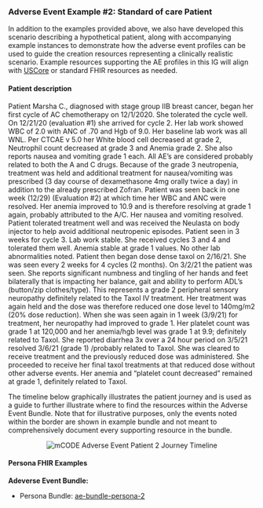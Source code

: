 ### Adverse Event Example #2: Standard of care Patient


In addition to the examples provided above, we also have developed this scenario describing a hypothetical patient, along with accompanying example instances to demonstrate how the adverse event profiles can be used to guide the creation resources representing a clinically realistic scenario. Example resources supporting the AE profiles in this IG will align with [USCore](http://hl7.org/fhir/us/core/index.html) or standard FHIR resources as needed.

#### Patient description

Patient Marsha C., diagnosed with stage group IIB breast cancer, began her first cycle of AC chemotherapy on 12/1/2020.  She tolerated the cycle well.  On 12/21/20 (evaluation #1) she arrived for cycle 2.  Her lab work showed WBC of 2.0 with ANC of .70 and Hgb of 9.0.  Her baseline lab work was all WNL.  Per CTCAE v 5.0 her White blood cell decreased at grade 2,  Neutrophil count decreased at grade 3 and Anemia grade 2.  She also reports nausea and vomiting grade 1 each.  All AE’s are considered probably related to both the A and C drugs.  Because of the grade 3 neutropenia, treatment was held and additional treatment for nausea/vomiting was prescribed (3 day course of dexamethasone 4mg orally twice a day) in addition to the already prescribed Zofran.  Patient was seen back in one week (12/29) (Evaluation #2) at which time her WBC and ANC were resolved.  Her anemia improved to 10.9 and is therefore resolving at grade 1 again, probably attributed to the A/C. Her nausea and vomiting resolved.  Patient tolerated treatment well and was received the Neulasta on body injector to help avoid additional neutropenic episodes.  Patient seen in 3 weeks for cycle 3.  Lab work stable.  She received cycles 3 and 4 and tolerated them well.  Anemia stable at grade 1 values.  No other lab abnormalities noted.  Patient then began dose dense taxol on 2/16/21.  She was seen every 2 weeks for 4 cycles (2 months).  On 3/2/21 the patient was seen.  She reports significant numbness and tingling of her hands and feet bilaterally that is impacting her balance, gait and ability to perform ADL’s (button/zip clothes/type).  This represents a grade 2 peripheral sensory neuropathy definitely related to the Taxol IV treatment. Her treatment was again held and the dose was therefore reduced one dose level to 140mg/m2 (20% dose reduction).  When she was seen again in 1 week (3/9/21) for treatment, her neuropathy had improved to grade 1.  Her platelet count was grade 1 at 120,000 and her anemia/hgb level was grade 1 at 9.9; definitely related to Taxol.  She reported diarrhea 3x over a 24 hour period on 3/5/21 resolved 3/6/21 (grade 1) /probably related to Taxol.  She was cleared to receive treatment and the previously reduced dose was administered.  She proceeded to receive her final taxol treatments at that reduced dose without other adverse events.  Her anemia and “platelet count decreased” remained at grade 1, definitely related to Taxol.   

The timeline below graphically illustrates the patient journey and is used as a guide to further illustrate where to find the resources within the Adverse Event Bundle. Note that for illustrative purposes, only the events noted within the border are shown in example bundle and not meant to comprehensively document every supporting resource in the bundle.

<div style="text-align: center;">
<img src="AE-mCODE-StandardOfCare-PersonaTimeline.svg" alt="mCODE Adverse Event Patient 2 Journey Timeline" />
</div>

#### Persona FHIR Examples

**Adeverse Event Bundle:**
* Persona Bundle: [ae-bundle-persona-2](Bundle-ae-bundle-persona-2.html)